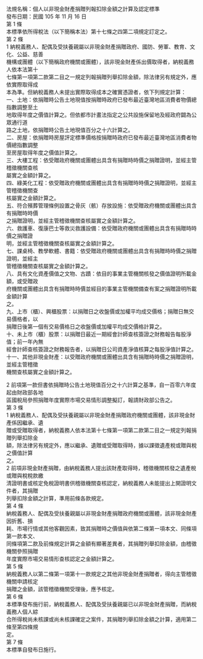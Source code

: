 法規名稱：個人以非現金財產捐贈列報扣除金額之計算及認定標準  
發布日期：民國 105 年 11 月 16 日  
第 1 條  
本標準依所得稅法（以下簡稱本法）第十七條之四第二項規定訂定之。  
第 2 條  
1 納稅義務人、配偶及受扶養親屬以非現金財產捐贈政府、國防、勞軍、教育、文化、公益、慈善  
機構或團體（以下簡稱政府機關或團體），該非現金財產係出價取得者，納稅義務人依本法第十  
七條第一項第二款第二目之一規定列報捐贈列舉扣除金額，除法律另有規定外，應依實際取得成  
本為準。但納稅義務人未提出實際取得成本之確實憑證者，依下列規定計算：  
一、土地：依捐贈時公告土地現值按捐贈時政府已發布最近臺灣地區消費者物價總指數調整至土  
地取得年度之價值計算之。但依都市計畫法指定之公共設施保留地及經政府闢為公眾通行道  
路之土地，依捐贈時公告土地現值百分之十六計算之。  
二、房屋：依捐贈時房屋評定標準價格按捐贈時政府已發布最近臺灣地區消費者物價總指數調整  
至房屋取得年度之價值計算之。  
三、大樓工程：依受贈政府機關或團體出具含有捐贈時時價之捐贈證明，並經主管稽徵機關查核  
屬實之金額計算之。  
四、綠美化工程：依受贈政府機關或團體出具含有捐贈時時價之捐贈證明，並經主管稽徵機關查  
核屬實之金額計算之。  
五、符合殯葬管理條例設置之骨灰（骸）存放設施：依受贈政府機關或團體出具含有捐贈時時價  
之捐贈證明，並經主管稽徵機關查核屬實之金額計算之。  
六、救護車、復康巴士等救災救護設備：依受贈政府機關或團體出具含有捐贈時時價之捐贈證  
明，並經主管稽徵機關查核屬實之金額計算之。  
七、課桌椅、教學軟體、書籍：依受贈政府機關或團體出具含有捐贈時時價之捐贈證明，並經主  
管稽徵機關查核屬實之金額計算之。  
八、具有文化資產價值之文物、古蹟：依目的事業主管機關核發之價值證明所載金額，或受贈政  
府機關或團體出具含有捐贈時時價並經目的事業主管機關備查有案之捐贈證明所載金額計算  
之。  
九、上市（櫃）、興櫃股票：以捐贈日之收盤價或加權平均成交價格；捐贈日無交易價格者，以  
捐贈日後第一個有交易價格日之收盤價或加權平均成交價格計算之。  
十、未上市（櫃）股票：以捐贈日最近一期經會計師查核簽證之財務報告每股淨值；前一年內無  
經會計師查核簽證之財務報告者，以捐贈日公司資產淨值核算之每股淨值計算之。  
十一、其他非現金財產：以受贈政府機關或團體出具含有捐贈時時價之捐贈證明，並經主管稽徵  
機關查核屬實之金額計算之。  


2 前項第一款但書依捐贈時公告土地現值百分之十六計算之基準，自一百零六年度起由財政部各地  
區國稅局參照捐贈年度實際市場交易情形調整擬訂，報請財政部公告之。  
第 3 條  
1 納稅義務人、配偶及受扶養親屬以非現金財產捐贈政府機關或團體，該非現金財產係因繼承、遺  
贈或受贈取得者，納稅義務人依本法第十七條第一項第二款第二目之一規定列報捐贈列舉扣除金  
額，除法律另有規定外，應以繼承、遺贈或受贈取得時，據以課徵遺產稅或贈與稅之價值計算  
之。  
2 前項非現金財產捐贈，由納稅義務人提出該財產取得時，稽徵機關核發之遺產稅或贈與稅稅款繳  
清證明書或核定免稅證明書供稽徵機關查核認定，納稅義務人未能提出上開證明文件者，其捐贈  
列舉扣除金額之計算，準用前條各款規定。  
第 4 條  
納稅義務人、配偶及受扶養親屬以非現金財產捐贈政府機關或團體，該非現金財產因折舊、損  
耗、市場行情或其他客觀因素，致其捐贈時之價值與依第二條第一項本文、同條項第一款本文、  
同條項第二款及前條規定計算之金額有顯著差異者，其捐贈列舉扣除金額，由稽徵機關參照捐贈  
年度實際市場交易情形查核認定之金額計算之。  
第 5 條  
納稅義務人以第二條第一項第十一款規定之其他非現金財產捐贈者，得向主管稽徵機關申請核定  
捐贈之金額，該管稽徵機關受理後，應予核定。  
第 6 條  
本標準發布施行前，納稅義務人、配偶及受扶養親屬已以非現金財產捐贈，而納稅義務人個人綜  
合所得稅尚未核課或尚未核課確定之案件，其捐贈列舉扣除金額之計算，適用第二條至第四條規  
定。  
第 7 條  
本標準自發布日施行。  


